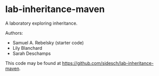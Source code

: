 # lab-inheritance-maven

A laboratory exploring inheritance.

Authors:

* Samuel A. Rebelsky (starter code)
* Lily Blanchard
* Sarah Deschamps

This code may be found at https://github.com/sidesch/lab-inheritance-maven.
